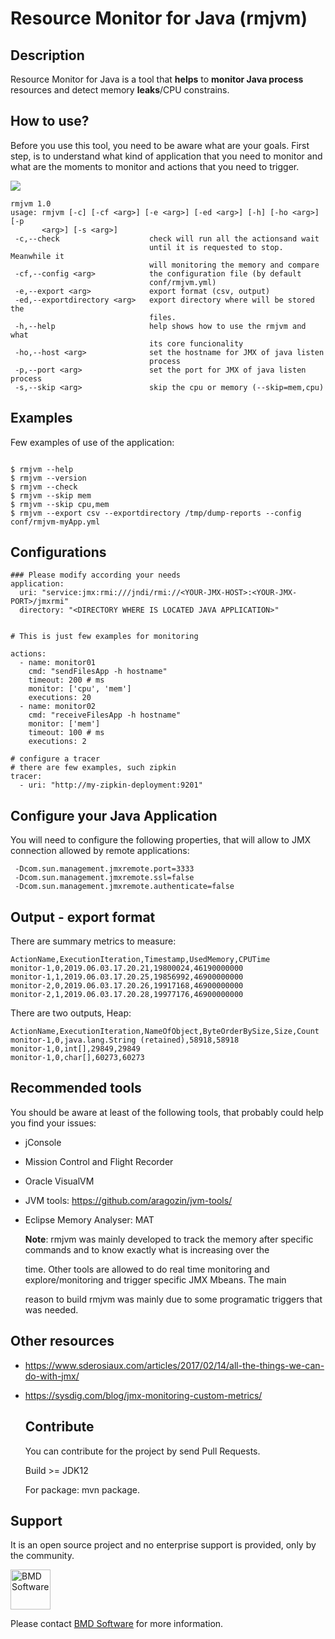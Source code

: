 # Resource Monitor for Java (rmjvm)

## Description

 Resource Monitor for Java is a tool that **helps** to **monitor Java process** resources and detect memory **leaks**/CPU constrains.

## How to use?

 Before you use this tool, you need to be aware what are your goals. First step, is to understand what kind of application that
 you need to monitor and what are the moments to monitor and actions that you need to trigger. 

![](https://media.giphy.com/media/QXOR8xIX6ZnYrTdPpP/giphy.gif)



```
rmjvm 1.0
usage: rmjvm [-c] [-cf <arg>] [-e <arg>] [-ed <arg>] [-h] [-ho <arg>] [-p
       <arg>] [-s <arg>]
 -c,--check                    check will run all the actionsand wait
                               until it is requested to stop. Meanwhile it
                               will monitoring the memory and compare
 -cf,--config <arg>            the configuration file (by default
                               conf/rmjvm.yml)
 -e,--export <arg>             export format (csv, output)
 -ed,--exportdirectory <arg>   export directory where will be stored the
                               files.
 -h,--help                     help shows how to use the rmjvm and what
                               its core funcionality
 -ho,--host <arg>              set the hostname for JMX of java listen
                               process
 -p,--port <arg>               set the port for JMX of java listen process
 -s,--skip <arg>               skip the cpu or memory (--skip=mem,cpu)
```

## Examples

Few examples of use of the application:

```

$ rmjvm --help 
$ rmjvm --version 
$ rmjvm --check 
$ rmjvm --skip mem
$ rmjvm --skip cpu,mem
$ rmjvm --export csv --exportdirectory /tmp/dump-reports --config conf/rmjvm-myApp.yml 
```

## Configurations

```
### Please modify according your needs
application:
  uri: "service:jmx:rmi:///jndi/rmi://<YOUR-JMX-HOST>:<YOUR-JMX-PORT>/jmxrmi"
  directory: "<DIRECTORY WHERE IS LOCATED JAVA APPLICATION>"


# This is just few examples for monitoring

actions:
  - name: monitor01
    cmd: "sendFilesApp -h hostname"
    timeout: 200 # ms
    monitor: ['cpu', 'mem']
    executions: 20
  - name: monitor02
    cmd: "receiveFilesApp -h hostname"
    monitor: ['mem']
    timeout: 100 # ms
    executions: 2

# configure a tracer
# there are few examples, such zipkin
tracer:
  - uri: "http://my-zipkin-deployment:9201"
```

## Configure your Java Application

You will need to configure the following properties, that will allow to JMX connection allowed by
remote applications:

```
 -Dcom.sun.management.jmxremote.port=3333  
 -Dcom.sun.management.jmxremote.ssl=false  
 -Dcom.sun.management.jmxremote.authenticate=false
```

## Output - export format

There are summary metrics to measure: 

```
ActionName,ExecutionIteration,Timestamp,UsedMemory,CPUTime
monitor-1,0,2019.06.03.17.20.21,19800024,46190000000
monitor-1,1,2019.06.03.17.20.25,19856992,46900000000
monitor-2,0,2019.06.03.17.20.26,19917168,46900000000
monitor-2,1,2019.06.03.17.20.28,19977176,46900000000
```

There are two outputs, Heap:

```
ActionName,ExecutionIteration,NameOfObject,ByteOrderBySize,Size,Count
monitor-1,0,java.lang.String (retained),58918,58918
monitor-1,0,int[],29849,29849
monitor-1,0,char[],60273,60273
```

## Recommended tools

 You should be aware at least of the following tools, that probably could help you find your issues:

- jConsole 
- Mission Control and Flight Recorder
- Oracle VisualVM
- JVM tools: https://github.com/aragozin/jvm-tools/
- Eclipse Memory Analyser: MAT
  
  **Note**: rmjvm was mainly developed to track the memory after specific commands and to know exactly what is increasing over the
  
  time. Other tools are allowed to do real time monitoring and explore/monitoring and trigger specific JMX Mbeans. The main
  
  reason to build rmjvm was mainly due to some programatic triggers that was needed. 

## Other resources

- https://www.sderosiaux.com/articles/2017/02/14/all-the-things-we-can-do-with-jmx/  
- https://sysdig.com/blog/jmx-monitoring-custom-metrics/ 
  
  ## Contribute
  
  You can contribute for the project by send Pull Requests.
  
  Build >= JDK12  
  
  For package: mvn package. 

## Support

It is an open source project and no enterprise support is provided, only by the community.

[<img src="https://raw.githubusercontent.com/wiki/BMDSoftware/dicoogle/images/bmd.png" height="64" alt="BMD Software">](https://www.bmd-software.com)

Please contact [BMD Software](https://www.bmd-software.com) for more information.
